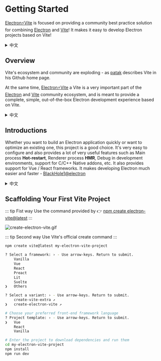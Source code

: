 # Getting Started

[Electron⚡️Vite](https://github.com/electron-vite) is focused on providing a community best practice solution for combining [Electron](https://www.electronjs.org/) and [Vite](https://vitejs.dev/)! It makes it easy to develop Electron projects based on Vite!

<details>
  <summary>中文</summary>
  <p><a target="_blank" href="https://github.com/electron-vite">Electron⚡️Vite</a> 致力于提供 <a target="_blank" href="https://www.electronjs.org/">Electron</a> 与 <a target="_blank" href="https://vitejs.dev/">Vite</a> 结合的最佳社区实践方案！它使得基于 Vite 开发的 Electron 工程变得十分简单！</p>
</details>

## Overview

Vite's ecosystem and community are exploding - as [patak](https://github.com/patak-dev) describes Vite in his Github home page.

At the same time, [Electron⚡️Vite](https://github.com/electron-vite) a Vite is a very important part of the [Electron](https://www.electronjs.org/) and [Vite](https://vitejs.dev/) community ecosystem, and is meant to provide a complete, simple, out-of-the-box Electron development experience based on Vite.

<details>
  <summary>中文</summary>
  <p>Vite 的生态系统和社区正在爆炸式增长 - 正如 <a target="_blank" href="https://github.com/patak-dev">patak</a> 在他的 Github 首页中自我介绍中这样阐述 Vite。</p>
  <p>与此同时，<a target="_blank" href="https://github.com/electron-vite">Electron⚡️Vite</a> 作为 Electron 与 Vite 社区生态系统非常重要的一部分，旨指基于 Vite 提供完整、简单、开箱即用的 Electron 开发体验。</p>
</details>

## Introductions

Whether you want to build an Electron application quickly or want to optimize an existing one, this project is a good choice. It's very easy to configure and also provides a lot of very useful features such as Main process **Hot-restart**, Renderer process **HMR**, Debug in development environments, support for C/C++ Native addons, etc. It also provides support for Vue / React frameworks. It makes developing Electron much easier and faster - [BlackHole1@electron](https://github.com/BlackHole1)

<details>
  <summary>中文</summary>
  <p>无论你是想快速构建一个 Electron 应用还是想优化现有的 Electron 应用，这个项目都是一个不错的选择。它的配置非常简单，同时也提供了很多非常有用的功能，比如：主进程和渲染进程的热重载、开发环境下的 Debug、支持 C/C++ Native addons 等等。以及还提供了 Vue / React 框架的支持。它使得开发 Electron 变的更加容易和快速 - <a target="_blank" href="https://github.com/BlackHole1">BlackHole1@electron</a></p>
</details>

## Scaffolding Your First Vite Project

::: tip Fist way
Use the command provided by 👉 [npm create electron-vite@latest](https://github.com/electron-vite/create-electron-vite)
:::

![create-electron-vite.gif](https://github.com/electron-vite/create-electron-vite/raw/main/electron-vite-vue.gif?raw=true)

::: tip Second way
Use Vite's official create command
:::

```sh
npm create vite@latest my-electron-vite-project

? Select a framework: › - Use arrow-keys. Return to submit.
    Vanilla
    Vue
    React
    Preact
    Lit
    Svelte
❯   Others

? Select a variant: › - Use arrow-keys. Return to submit.
    create-vite-extra ↗
❯   create-electron-vite ↗

# Choose your preferred front-end framework language
? Project template: › - Use arrow-keys. Return to submit.
❯   Vue
    React
    Vanilla

# Enter the project to download dependencies and run them
cd my-electron-vite-project
npm install
npm run dev
```
